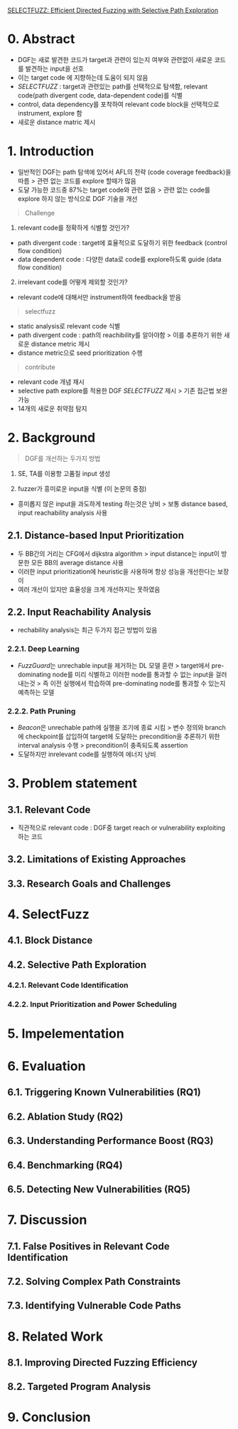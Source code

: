 [SELECTFUZZ: Efficient Directed Fuzzing with
Selective Path Exploration](https://seclab.cse.cuhk.edu.hk/papers/sp23_selectfuzz.pdf)

# 0. Abstract
- DGF는 새로 발견한 코드가 target과 관련이 있는지 여부와 관련없이 새로운 코드를 발견하는 input을 선호
- 이는 target code 에 지향하는데 도움이 되지 않음
- *SELECTFUZZ* : target과 관련있는 path를 선택적으로 탐색함, relevant code(path divergent code, data-dependent code)를 식별
- control, data dependency를 포착하여 relevant code block을 선택적으로 instrument, explore 함
- 새로운 distance matric 제시
# 1. Introduction
- 일반적인 DGF는 path 탐색에 있어서 AFL의 전략 (code coverage feedback)을 따름 > 관련 없는 코드를 explore 할때가 많음
- 도달 가능한 코드중 87%는 target code와 관련 없음 >  관련 없는 code를 explore 하지 않는 방식으로 DGF 기술을 개선
> Challenge
1. relevant code를 정확하게 식별할 것인가?
- path divergent code : target에 효율적으로 도달하기 위한 feedback (control flow condition) 
- data dependent code : 다양한 data로 code를 explore하도록 guide (data flow condition)

2. irrelevant code를 어떻게 제외할 것인가? 
- relevant code에 대해서만 instrument하여 feedback을 받음

> selectfuzz

- static analysis로 relevant code 식별
- path divergent code : path의 reachibility를 알아야함 > 이를 추론하기 위한 새로운 distance metric 제시
- distance metric으로 seed prioritization 수행

> contribute
- relevant code 개념 재시
- selective path explore를 적용한 DGF *SELECTFUZZ* 제시 > 기존 접근법 보완 가능
- 14개의 새로운 취약점 탐지
# 2. Background
> DGF를 개선하는 두가지 방법
1. SE, TA를 이용항 고품질 input 생성

2. fuzzer가 흥미로운 input을 식별 (이 논문의 중점)
- 흥미롭지 않은 input을 과도하게 testing 하는것은 낭비 > 보통 distance based, input reachability analysis 사용
## 2.1. Distance-based Input Prioritization
- 두 BB간의 거리는 CFG에서 dijkstra algorithm > input distance는 input이 방문한 모든 BB의 average distance 사용
- 이러한 input prioritization에 heuristic을 사용하며 항상 성능을 개선한다는 보장이 
- 여러 개선이 있지만 효율성을 크게 개선하지는 못하였음
## 2.2. Input Reachability Analysis
- rechability analysis는 최근 두가지 접근 방법이 있음
### 2.2.1. Deep Learning
- *FuzzGuard*는 unrechable input을 제거하는 DL 모델 훈련 > target에서 pre-dominating node를 미리 식별하고 이러한 node를 통과할 수 없는 input을 걸러내는것 > 즉 이전 실행에서 학습하여 pre-dominating node를 통과할 수 있는지 예측하는 모델
### 2.2.2. Path Pruning
- *Beacon*은 unrechable path에 실행을 조기에 종료 시킴 > 변수 정의와 branch에 checkpoint를 삽입하여 target에 도달하는 precondition을 추론하기 위한 interval analysis 수행 > precondition이 충족되도록 assertion 
- 도달하지만 inrelevant code를 실행하여 에너지 낭비

# 3. Problem statement
## 3.1. Relevant Code
- 직관적으로 relevant code : DGF중 target reach or vulnerability exploiting 하는 코드
## 3.2. Limitations of Existing Approaches
## 3.3. Research Goals and Challenges
# 4. SelectFuzz
## 4.1. Block Distance
## 4.2. Selective Path Exploration
### 4.2.1. Relevant Code Identification
### 4.2.2.  Input Prioritization and Power Scheduling

# 5. Impelementation
# 6. Evaluation

## 6.1. Triggering Known Vulnerabilities (RQ1)
## 6.2. Ablation Study (RQ2)
## 6.3.  Understanding Performance Boost (RQ3)
## 6.4. Benchmarking (RQ4)
## 6.5. Detecting New Vulnerabilities (RQ5)
# 7. Discussion
## 7.1. False Positives in Relevant Code Identification
## 7.2. Solving Complex Path Constraints
## 7.3. Identifying Vulnerable Code Paths
# 8. Related Work
## 8.1. Improving Directed Fuzzing Efficiency
## 8.2. Targeted Program Analysis
# 9. Conclusion
